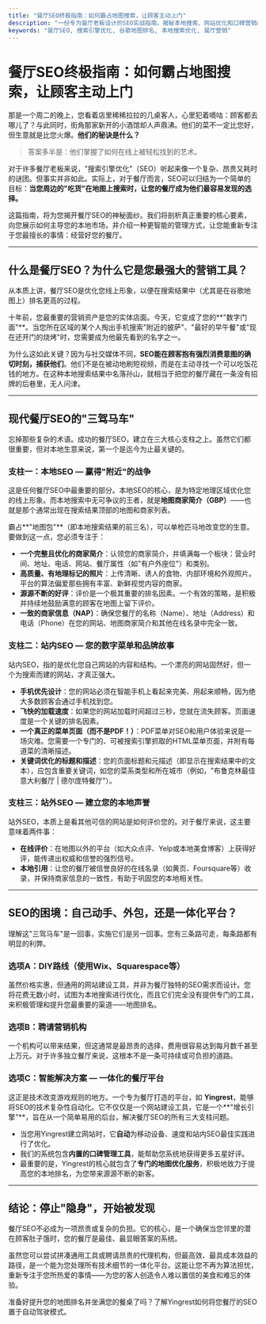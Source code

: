 ```yaml
---
title: "餐厅SEO终极指南：如何霸占地图搜索，让顾客主动上门"
description: "一份专为餐厅老板设计的SEO实战指南。揭秘本地搜索、网站优化和口碑营销的3大支柱，教您如何轻松提升地图排名，吸引海量新客。"
keywords: "餐厅SEO, 搜索引擎优化, 谷歌地图排名, 本地搜索优化, 餐厅营销"
---
```


# 餐厅SEO终极指南：如何霸占地图搜索，让顾客主动上门

那是一个周二的晚上，您看着店里稀稀拉拉的几桌客人，心里犯着嘀咕：顾客都去哪儿了？与此同时，街角那家新开的小酒馆却人声鼎沸。他们的菜不一定比您好，但生意就是比您火爆。**他们的秘诀是什么？**

> 答案多半是：他们掌握了如何在线上被轻松找到的艺术。

对于许多餐厅老板来说，"搜索引擎优化"（SEO）听起来像一个复杂、昂贵又耗时的谜团。但事实并非如此。实际上，对于餐厅而言，SEO可以归结为一个简单的目标：**当您周边的"吃货"在地图上搜索时，让您的餐厅成为他们最容易发现的选择。**

这篇指南，将为您揭开餐厅SEO的神秘面纱。我们将剖析真正重要的核心要素，向您展示如何主导您的本地市场，并介绍一种更智能的管理方式，让您能重新专注于您最擅长的事情：经营好您的餐厅。

---

## 什么是餐厅SEO？为什么它是您最强大的营销工具？

从本质上讲，餐厅SEO是优化您线上形象，以便在搜索结果中（尤其是在谷歌地图上）排名更高的过程。

十年前，您最重要的营销资产是您的实体店面。今天，它变成了您的**"数字门面"**。当您所在区域的某个人掏出手机搜索"附近的披萨"、"最好的早午餐"或"现在还开门的烧烤"时，您需要成为他最先看到的名字之一。

为什么这如此关键？因为与社交媒体不同，**SEO能在顾客抱有强烈消费意图的确切时刻，捕获他们**。他们不是在被动地刷短视频，而是在主动寻找一个可以吃饭花钱的地方。在这种本地搜索结果中名落孙山，就相当于把您的餐厅藏在一条没有招牌的后巷里，无人问津。

---

## 现代餐厅SEO的"三驾马车"

忘掉那些复杂的术语。成功的餐厅SEO，建立在三大核心支柱之上。虽然它们都很重要，但对本地生意来说，第一个是迄今为止最关键的。

### 支柱一：本地SEO — 赢得"附近"的战争

这是任何餐厅SEO中最重要的部分。本地SEO的核心，是为特定地理区域优化您的线上形象。而本地搜索中无可争议的王者，就是**地图商家简介（GBP）**——也就是那个通常出现在搜索结果顶部的地图和商家列表。

霸占**"地图包"**（即本地搜索结果的前三名），可以单枪匹马地改变您的生意。要做到这一点，您必须专注于：

-   **一个完整且优化的商家简介**：认领您的商家简介，并填满每一个板块：营业时间、地址、电话、网站、餐厅属性（如"有户外座位"）和类别。
-   **高质量、有地理标记的照片**：上传清晰、诱人的食物、内部环境和外观照片。平台的算法偏爱那些拥有丰富、新鲜视觉内容的商家。
-   **源源不断的好评**：评价是一个极其重要的排名因素。一个有效的策略，是积极并持续地鼓励满意的顾客在地图上留下评价。
-   **一致的商家信息（NAP）**：确保您餐厅的名称（Name）、地址（Address）和电话（Phone）在您的网站、地图商家简介和其他在线名录中完全一致。

### 支柱二：站内SEO — 您的数字菜单和品牌故事

站内SEO，指的是优化您自己网站的内容和结构。一个漂亮的网站固然好，但一个为搜索而建的网站，才真正强大。

-   **手机优先设计**：您的网站必须在智能手机上看起来完美、用起来顺畅，因为绝大多数顾客会通过手机找到您。
-   **飞快的加载速度**：如果您的网站加载时间超过三秒，您就在流失顾客。页面速度是一个关键的排名因素。
-   **一个真正的菜单页面（而不是PDF！）**：PDF菜单对SEO和用户体验来说是一场灾难。您需要一个专门的、可被搜索引擎抓取的HTML菜单页面，并附有每道菜的清晰描述。
-   **关键词优化的标题和描述**：您的页面标题和元描述（即显示在搜索结果中的文本），应包含重要关键词，如您的菜系类型和所在城市（例如，"布鲁克林最佳意大利餐厅 | 德尔庞特餐厅"）。

### 支柱三：站外SEO — 建立您的本地声誉

站外SEO，本质上是看其他可信的网站是如何评价您的。对于餐厅来说，这主要意味着两件事：

-   **在线评价**：在地图以外的平台（如大众点评、Yelp或本地美食博客）上获得好评，能传递出权威和信誉的强烈信号。
-   **本地引用**：让您的餐厅被信誉良好的在线名录（如黄页、Foursquare等）收录，并保持商家信息的一致性，有助于巩固您的本地相关性。

---

## SEO的困境：自己动手、外包，还是一体化平台？

理解这"三驾马车"是一回事，实施它们是另一回事。您有三条路可走，每条路都有明显的利弊。

### 选项A：DIY路线（使用Wix、Squarespace等）
虽然价格实惠，但通用的网站建设工具，并非为餐厅独特的SEO需求而设计。您将花费无数小时，试图为本地搜索进行优化，而且它们完全没有提供专门的工具，来积极管理和提升您最重要的渠道——地图排名。

### 选项B：聘请营销机构
一个机构可以带来结果，但这通常是最昂贵的选择，费用很容易达到每月数千甚至上万元。对于许多独立餐厅来说，这根本不是一条可持续或可负担的道路。

### 选项C：智能解决方案 — 一体化的餐厅平台
这正是技术改变游戏规则的地方。一个专为餐厅打造的平台，如 **Yingrest**，能够将SEO的技术复杂性自动化。它不仅仅是一个网站建设工具，它是一个**"增长引擎"**，旨在从一个简单易用的后台，解决餐厅SEO的所有三大支柱问题。

-   当您用Yingrest建立网站时，它**自动**为移动设备、速度和站内SEO最佳实践进行了优化。
-   我们的系统包含**内置的口碑管理工具**，能帮助您系统地获得更多五星好评。
-   最重要的是，Yingrest的核心就包含了**专门的地图优化服务**，积极地致力于提高您的本地排名，为您带来源源不断的新客。

---

## 结论：停止"隐身"，开始被发现

餐厅SEO不必成为一项昂贵或复杂的负担。它的核心，是一个确保当您邻里的潜在顾客肚子饿时，您的餐厅是最佳、最显眼答案的系统。

虽然您可以尝试拼凑通用工具或聘请昂贵的代理机构，但最高效、最具成本效益的路径，是一个能为您处理所有技术细节的一体化平台。这能让您不再为算法担忧，重新专注于您所热爱的事情——为您的客人创造令人难以置信的美食和难忘的体验。

准备好提升您的地图排名并坐满您的餐桌了吗？了解Yingrest如何将您餐厅的SEO置于自动驾驶模式。 